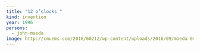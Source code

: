 ```yaml
---
title: "12 o’clocks "
kind: invention
year: 1996
persons:
  - john-maeda
image: http://cmuems.com/2016/60212/wp-content/uploads/2016/09/maeda-04-1.gif
---
```

